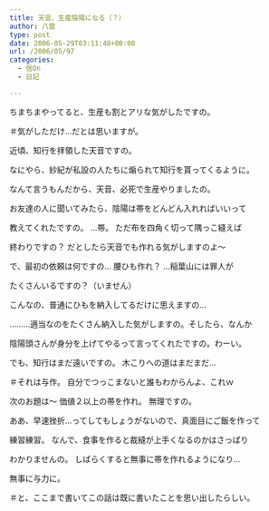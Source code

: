 ```yaml
---
title: 天音、生産陰陽になる（？）
author: 八雲
type: post
date: 2006-05-29T03:11:48+00:00
url: /2006/05/97
categories:
  - 信On
  - 日記

---
```

ちまちまやってると、生産も割とアリな気がしたですの。
  
＃気がしただけ…だとは思いますが。

近頃、知行を拝領した天音ですの。
  
なにやら、紗紀が私設の人たちに煽られて知行を貰ってくるように。
  
なんて言うもんだから、天音、必死で生産やりましたの。
  
お友達の人に聞いてみたら、陰陽は帯をどんどん入れればいいって
  
教えてくれたですの。 …帯。 ただ布を四角く切って隅っこ縫えば
  
終わりですの？ だとしたら天音でも作れる気がしますのよ～

で、最初の依頼は何ですの… 腰ひも作れ？ …稲葉山には罪人が
  
たくさんいるですの？（いません）
  
こんなの、普通にひもを納入してるだけに思えますの…
  
………適当なのをたくさん納入した気がしますの。そしたら、なんか
  
陰陽頭さんが身分を上げてやるって言ってくれたですの。わーい。

でも、知行はまだ遠いですの。 木こりへの道はまだまだ…
  
＃それは与作。 自分でつっこまないと誰もわからんよ、これｗ
  
次のお題は～ 価値２以上の帯を作れ。 無理ですの。
  
ああ、早速挫折…ってしてもしょうがないので、真面目にご飯を作って
  
練習練習。 なんで、食事を作ると裁縫が上手くなるのかはさっぱり
  
わかりませんの。 しばらくすると無事に帯を作れるようになり…
  
無事に与力に。

＃と、ここまで書いてこの話は既に書いたことを思い出したらしい。
